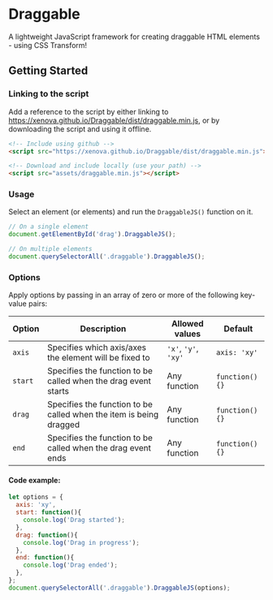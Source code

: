 # Draggable
A lightweight JavaScript framework for creating draggable HTML elements - using CSS Transform!

## Getting Started
### Linking to the script
Add a reference to the script by either linking to https://xenova.github.io/Draggable/dist/draggable.min.js, or by downloading the script and using it offline.

```html
<!-- Include using github -->
<script src="https://xenova.github.io/Draggable/dist/draggable.min.js"></script>

<!-- Download and include locally (use your path) -->
<script src="assets/draggable.min.js"></script>
```

### Usage
Select an element (or elements) and run the `DraggableJS()` function on it.
```javascript
// On a single element
document.getElementById('drag').DraggableJS();

// On multiple elements
document.querySelectorAll('.draggable').DraggableJS();
```

### Options
Apply options by passing in an array of zero or more of the following key-value pairs:

| Option | Description | Allowed values | Default | 
| --- | --- | --- | --- |
| `axis` | Specifies which axis/axes the element will be fixed to | `'x'`, `'y'`, `'xy'` | `axis: 'xy'` |
| `start` | Specifies the function to be called when the drag event starts | Any function | `function(){}` |
| `drag` | Specifies the function to be called when the item is being dragged | Any function | `function(){}` |
| `end` | Specifies the function to be called when the drag event ends | Any function | `function(){}` |

#### Code example:
```javascript
let options = {
  axis: 'xy',
  start: function(){
    console.log('Drag started');
  },  
  drag: function(){
    console.log('Drag in progress');
  },
  end: function(){
    console.log('Drag ended');
  },
};
document.querySelectorAll('.draggable').DraggableJS(options);

```
